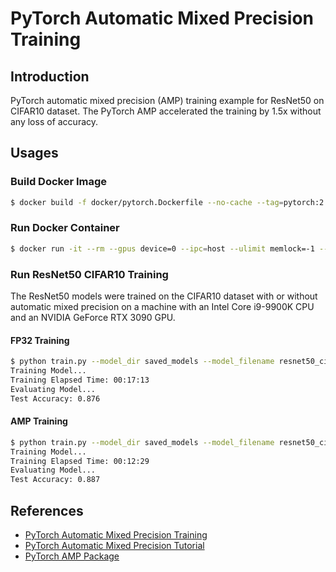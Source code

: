 # PyTorch Automatic Mixed Precision Training

## Introduction

PyTorch automatic mixed precision (AMP) training example for ResNet50 on CIFAR10 dataset. The PyTorch AMP accelerated the training by 1.5x without any loss of accuracy.

## Usages

### Build Docker Image

```bash
$ docker build -f docker/pytorch.Dockerfile --no-cache --tag=pytorch:2.2.0 .
```

### Run Docker Container

```bash
$ docker run -it --rm --gpus device=0 --ipc=host --ulimit memlock=-1 --ulimit stack=67108864 -v $(pwd):/mnt pytorch:2.2.0
```

### Run ResNet50 CIFAR10 Training

The ResNet50 models were trained on the CIFAR10 dataset with or without automatic mixed precision on a machine with an Intel Core i9-9900K CPU and an NVIDIA GeForce RTX 3090 GPU.

#### FP32 Training

```bash
$ python train.py --model_dir saved_models --model_filename resnet50_cifar10_fp32.pt
Training Model...
Training Elapsed Time: 00:17:13
Evaluating Model...
Test Accuracy: 0.876
```

#### AMP Training

```bash
$ python train.py --model_dir saved_models --model_filename resnet50_cifar10_amp.pt --use_amp
Training Model...
Training Elapsed Time: 00:12:29
Evaluating Model...
Test Accuracy: 0.887
```

## References

- [PyTorch Automatic Mixed Precision Training](https://leimao.github.io/blog/PyTorch-Automatic-Mixed-Precision-Training/)
- [PyTorch Automatic Mixed Precision Tutorial](https://pytorch.org/tutorials/recipes/recipes/amp_recipe.html)
- [PyTorch AMP Package](https://pytorch.org/docs/stable/amp.html)
